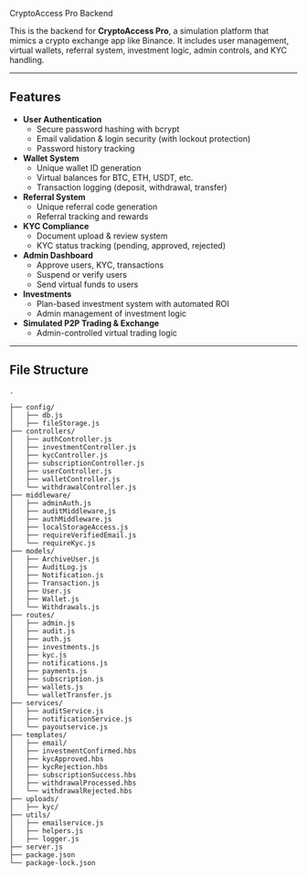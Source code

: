 CryptoAccess Pro Backend

This is the backend for **CryptoAccess Pro**, a simulation platform that mimics a crypto exchange app like Binance. It includes user management, virtual wallets, referral system, investment logic, admin controls, and KYC handling.

---

## Features

- **User Authentication**
  - Secure password hashing with bcrypt
  - Email validation & login security (with lockout protection)
  - Password history tracking
- **Wallet System**
  - Unique wallet ID generation
  - Virtual balances for BTC, ETH, USDT, etc.
  - Transaction logging (deposit, withdrawal, transfer)
- **Referral System**
  - Unique referral code generation
  - Referral tracking and rewards
- **KYC Compliance**
  - Document upload & review system
  - KYC status tracking (pending, approved, rejected)
- **Admin Dashboard**
  - Approve users, KYC, transactions
  - Suspend or verify users
  - Send virtual funds to users
- **Investments**
  - Plan-based investment system with automated ROI
  - Admin management of investment logic
- **Simulated P2P Trading & Exchange**
  - Admin-controlled virtual trading logic

---

## File Structure

```plaintext
.  

├── config/
│   ├── db.js
│   ├── fileStorage.js
├── controllers/
│   ├── authController.js
│   ├── investmentController.js
│   ├── kycController.js
│   ├── subscriptionController.js
│   ├── userController.js
│   ├── walletController.js
│   └── withdrawalController.js
├── middleware/
│   ├── adminAuth.js
│   ├── auditMiddleware,js
│   ├── authMiddleware.js
│   ├── localStorageAccess.js
│   ├── requireVerifiedEmail.js
│   └── requireKyc.js
├── models/
│   ├── ArchiveUser.js
│   ├── AuditLog.js
│   ├── Notification.js
│   ├── Transaction.js
│   ├── User.js
│   ├── Wallet.js
│   └── Withdrawals.js
├── routes/
│   ├── admin.js
│   ├── audit.js
│   ├── auth.js
│   ├── investments.js
│   ├── kyc.js
│   ├── notifications.js
│   ├── payments.js
│   ├── subscription.js
│   ├── wallets.js
│   └── walletTransfer.js
├── services/
│   ├── auditService.js
│   ├── notificationService.js
│   └── payoutservice.js
├── templates/
│   ├── email/
│   ├── investmentConfirmed.hbs
│   ├── kycApproved.hbs
│   ├── kycRejection.hbs
│   ├── subscriptionSuccess.hbs
│   ├── withdrawalProcessed.hbs
│   └── withdrawalRejected.hbs
├── uploads/
│   ├── kyc/
├── utils/
│   ├── emailservice.js
│   ├── helpers.js
│   ├── logger.js
├── server.js
├── package.json
└── package-lock.json
